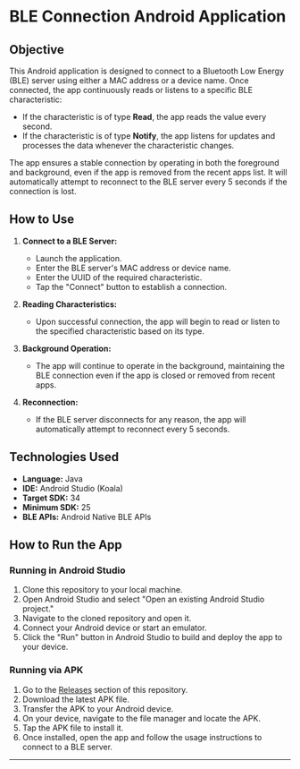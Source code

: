 # BLE Connection Android Application

## Objective
This Android application is designed to connect to a Bluetooth Low Energy (BLE) server using either a MAC address or a device name. Once connected, the app continuously reads or listens to a specific BLE characteristic:
- If the characteristic is of type **Read**, the app reads the value every second.
- If the characteristic is of type **Notify**, the app listens for updates and processes the data whenever the characteristic changes.

The app ensures a stable connection by operating in both the foreground and background, even if the app is removed from the recent apps list. It will automatically attempt to reconnect to the BLE server every 5 seconds if the connection is lost.

## How to Use
1. **Connect to a BLE Server:**
   - Launch the application.
   - Enter the BLE server's MAC address or device name.
   - Enter the UUID of the required characteristic.
   - Tap the "Connect" button to establish a connection.

2. **Reading Characteristics:**
   - Upon successful connection, the app will begin to read or listen to the specified characteristic based on its type.

3. **Background Operation:**
   - The app will continue to operate in the background, maintaining the BLE connection even if the app is closed or removed from recent apps.

4. **Reconnection:**
   - If the BLE server disconnects for any reason, the app will automatically attempt to reconnect every 5 seconds.

## Technologies Used
- **Language:** Java
- **IDE:** Android Studio (Koala)
- **Target SDK:** 34
- **Minimum SDK:** 25
- **BLE APIs:** Android Native BLE APIs

## How to Run the App

### Running in Android Studio
1. Clone this repository to your local machine.
2. Open Android Studio and select "Open an existing Android Studio project."
3. Navigate to the cloned repository and open it.
4. Connect your Android device or start an emulator.
5. Click the "Run" button in Android Studio to build and deploy the app to your device.

### Running via APK
1. Go to the [Releases](https://github.com/tomas0330/Android-for-BLE/releases) section of this repository.
2. Download the latest APK file.
3. Transfer the APK to your Android device.
4. On your device, navigate to the file manager and locate the APK.
5. Tap the APK file to install it.
6. Once installed, open the app and follow the usage instructions to connect to a BLE server.

---
